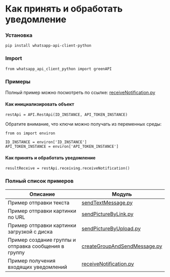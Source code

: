 # Как принять и обработать уведомление
### Установка
```
pip install whatsapp-api-client-python
```
### Import 
```
from whatsapp_api_client_python import greenAPI
```
### Примеры
Полный пример можно посмотреть по ссылке: [receiveNotification.py](https://github.com/green-api/whatsapp-api-client-python/blob/master/examples/receiveNotification.py)

#### Как инициализировать объект

```
restApi = API.RestApi(ID_INSTANCE, API_TOKEN_INSTANCE)
```
Обратите внимание, что ключи можно получать из переменных среды:
```
from os import environ

ID_INSTANCE = environ['ID_INSTANCE']
API_TOKEN_INSTANCE = environ['API_TOKEN_INSTANCE']
```

#### Как принять и обработать уведомление

```
resultReceive = restApi.receiving.receiveNotification()
```

### Полный список примеров

Описание |  Модуль
----- | ----- 
Пример отправки текста | [sendTextMessage.py](https://github.com/green-api/whatsapp-api-client-python/blob/master/examples/sendTextMessage.py)
Пример отправки картинки по URL | [sendPictureByLink.py](https://github.com/green-api/whatsapp-api-client-python/blob/master/examples/sendPictureByLink.py)
Пример отправки картинки загрузкой с диска | [sendPictureByUpload.py](https://github.com/green-api/whatsapp-api-client-python/blob/master/examples/sendPictureByUpload.py)
Пример создание группы и отправка сообщения в группу | [createGroupAndSendMessage.py](https://github.com/green-api/whatsapp-api-client-python/blob/master/examples/createGroupAndSendMessage.py)
Пример получения входящих уведомлений | [receiveNotification.py](https://github.com/green-api/whatsapp-api-client-python/blob/master/examples/receiveNotification.py)
